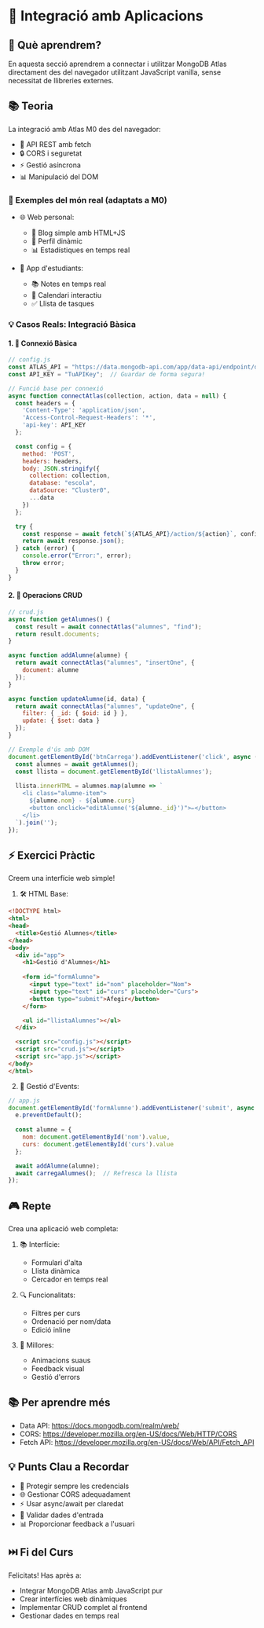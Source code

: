# 🔄 Integració amb Aplicacions

## 🎯 Què aprendrem?
En aquesta secció aprendrem a connectar i utilitzar MongoDB Atlas directament des del navegador utilitzant JavaScript vanilla, sense necessitat de llibreries externes.

## 📚 Teoria
La integració amb Atlas M0 des del navegador:
- 🔌 API REST amb fetch
- 🔒 CORS i seguretat
- ⚡ Gestió asíncrona
- 📊 Manipulació del DOM

### 🌟 Exemples del món real (adaptats a M0)
- 🌐 Web personal:
  * 📝 Blog simple amb HTML+JS
  * 👤 Perfil dinàmic
  * 📊 Estadístiques en temps real

- 📱 App d'estudiants:
  * 📚 Notes en temps real
  * 📅 Calendari interactiu
  * ✅ Llista de tasques

### 💡 Casos Reals: Integració Bàsica

#### 1. 🔌 Connexió Bàsica
```javascript
// config.js
const ATLAS_API = "https://data.mongodb-api.com/app/data-api/endpoint/data/v1";
const API_KEY = "TuAPIKey";  // Guardar de forma segura!

// Funció base per connexió
async function connectAtlas(collection, action, data = null) {
  const headers = {
    'Content-Type': 'application/json',
    'Access-Control-Request-Headers': '*',
    'api-key': API_KEY
  };

  const config = {
    method: 'POST',
    headers: headers,
    body: JSON.stringify({
      collection: collection,
      database: "escola",
      dataSource: "Cluster0",
      ...data
    })
  };

  try {
    const response = await fetch(`${ATLAS_API}/action/${action}`, config);
    return await response.json();
  } catch (error) {
    console.error("Error:", error);
    throw error;
  }
}
```

#### 2. 📝 Operacions CRUD
```javascript
// crud.js
async function getAlumnes() {
  const result = await connectAtlas("alumnes", "find");
  return result.documents;
}

async function addAlumne(alumne) {
  return await connectAtlas("alumnes", "insertOne", {
    document: alumne
  });
}

async function updateAlumne(id, data) {
  return await connectAtlas("alumnes", "updateOne", {
    filter: { _id: { $oid: id } },
    update: { $set: data }
  });
}

// Exemple d'ús amb DOM
document.getElementById('btnCarrega').addEventListener('click', async () => {
  const alumnes = await getAlumnes();
  const llista = document.getElementById('llistaAlumnes');
  
  llista.innerHTML = alumnes.map(alumne => `
    <li class="alumne-item">
      ${alumne.nom} - ${alumne.curs}
      <button onclick="editAlumne('${alumne._id}')">✏️</button>
    </li>
  `).join('');
});
```

## ⚡ Exercici Pràctic
Creem una interfície web simple!

1. 🛠️ HTML Base:
```html
<!DOCTYPE html>
<html>
<head>
  <title>Gestió Alumnes</title>
</head>
<body>
  <div id="app">
    <h1>Gestió d'Alumnes</h1>
    
    <form id="formAlumne">
      <input type="text" id="nom" placeholder="Nom">
      <input type="text" id="curs" placeholder="Curs">
      <button type="submit">Afegir</button>
    </form>

    <ul id="llistaAlumnes"></ul>
  </div>

  <script src="config.js"></script>
  <script src="crud.js"></script>
  <script src="app.js"></script>
</body>
</html>
```

2. 🔐 Gestió d'Events:
```javascript
// app.js
document.getElementById('formAlumne').addEventListener('submit', async (e) => {
  e.preventDefault();
  
  const alumne = {
    nom: document.getElementById('nom').value,
    curs: document.getElementById('curs').value
  };

  await addAlumne(alumne);
  await carregaAlumnes();  // Refresca la llista
});
```

## 🎮 Repte
Crea una aplicació web completa:

1. 📚 Interfície:
   - Formulari d'alta
   - Llista dinàmica
   - Cercador en temps real

2. 🔍 Funcionalitats:
   - Filtres per curs
   - Ordenació per nom/data
   - Edició inline

3. 👥 Millores:
   - Animacions suaus
   - Feedback visual
   - Gestió d'errors

## 📚 Per aprendre més
- Data API: https://docs.mongodb.com/realm/web/
- CORS: https://developer.mozilla.org/en-US/docs/Web/HTTP/CORS
- Fetch API: https://developer.mozilla.org/en-US/docs/Web/API/Fetch_API

## 💡 Punts Clau a Recordar
- 🔐 Protegir sempre les credencials
- 🌐 Gestionar CORS adequadament
- ⚡ Usar async/await per claredat
- 🚫 Validar dades d'entrada
- 📊 Proporcionar feedback a l'usuari

## ⏭️ Fi del Curs
Felicitats! Has après a:
- Integrar MongoDB Atlas amb JavaScript pur
- Crear interfícies web dinàmiques
- Implementar CRUD complet al frontend
- Gestionar dades en temps real 